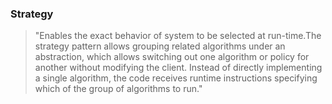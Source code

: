 <h3>Strategy</h3>

>"Enables the exact behavior of system to be selected at run-time.The strategy pattern allows grouping related algorithms under an abstraction, which allows switching out one algorithm or policy for another without modifying the client. Instead of directly implementing a single algorithm, the code receives runtime instructions specifying which of the group of algorithms to run."

